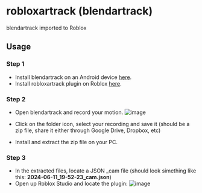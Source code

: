 # robloxartrack (blendartrack)
blendartrack imported to Roblox

## Usage
### Step 1
- Install blendartrack on an Android device [here](https://www.mediafire.com/file/ri1w0in2b807pj4/blendartrack.apk/file).
- Install robloxartrack plugin on Roblox [here](https://create.roblox.com/store/asset/6978800067/robloxartrack).

### Step 2
- Open blendartrack and record your motion.
![image](https://github.com/ApparentlyJamesGH/robloxartrack/assets/140089219/11bb8185-7232-4672-8b26-7f6ad2058af5)

- Click on the folder icon, select your recording and save it (should be a zip file, share it either through Google Drive, Dropbox, etc)
- Install and extract the zip file on your PC.

### Step 3
- In the extracted files, locate a JSON _cam file (should look simething like this: **2024-06-11_19-52-23_cam.json**)
- Open up Roblox Studio and locate the plugin:
![image](https://github.com/ApparentlyJamesGH/robloxartrack/assets/140089219/4845f462-ed93-4525-a23e-ee49089aad2e)
